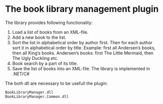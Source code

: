 # **The book library management plugin**

The library provides following functionality:
1. Load a list of books from an XML-file.
2. Add a new book to the list.
3. Sort the list in alphabetical order by author first. Then for each author sort it in alphabetical order by title. Example: first all Andersen’s books, then all King’s books. Andersen’s books: first The Little Mermaid, then The Ugly Duckling etc.
4. Book search by a part of its title.
5. Save the list of books into an XML-file.
The library is implemented in .NET/C#

The both dll are necessary to be usefull the plugin:
```
BookLibraryManager.dll
BookLibraryManager.Common.dll
```
